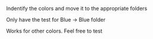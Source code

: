 Indentify the colors and move it to the appropriate folders

Only have the test for Blue -> Blue folder

Works for other colors. Feel free to test 
